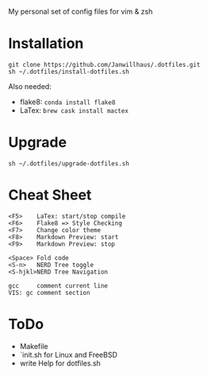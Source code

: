 My personal set of config files for vim & zsh

# Installation
```
git clone https://github.com/Janwillhaus/.dotfiles.git
sh ~/.dotfiles/install-dotfiles.sh
```
Also needed:
* flake8: `conda install flake8`
* LaTex: `brew cask install mactex`

# Upgrade
```
sh ~/.dotfiles/upgrade-dotfiles.sh
```

# Cheat Sheet
```
<F5>    LaTex: start/stop compile
<F6>    Flake8 => Style Checking
<F7>    Change color theme
<F8>    Markdown Preview: start
<F9>    Markdown Preview: stop

<Space> Fold code
<S-n>   NERD Tree toggle
<S-hjkl>NERD Tree Navigation

gcc     comment current line
VIS: gc comment section
```

# ToDo

* Makefile
* `init.sh for Linux and FreeBSD
* write Help for dotfiles.sh